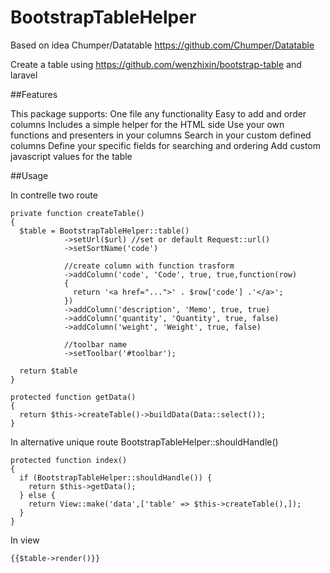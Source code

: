 # BootstrapTableHelper

Based on idea Chumper/Datatable https://github.com/Chumper/Datatable

Create a table using https://github.com/wenzhixin/bootstrap-table and laravel 


##Features

This package supports:
One file any functionality
Easy to add and order columns
Includes a simple helper for the HTML side
Use your own functions and presenters in your columns
Search in your custom defined columns
Define your specific fields for searching and ordering
Add custom javascript values for the table


##Usage

In contrelle two route
```
private function createTable()
{
  $table = BootstrapTableHelper::table()
            ->setUrl($url) //set or default Request::url()
            ->setSortName('code')
            
            //create column with function trasform
            ->addColumn('code', 'Code', true, true,function(row)
            {
              return '<a href="...">' . $row['code'] .'</a>';
            })
            ->addColumn('description', 'Memo', true, true)
            ->addColumn('quantity', 'Quantity', true, false)
            ->addColumn('weight', 'Weight', true, false)
            
            //toolbar name
            ->setToolbar('#toolbar');
            
  return $table
}

protected function getData()
{
  return $this->createTable()->buildData(Data::select());
}
```

In alternative unique route BootstrapTableHelper::shouldHandle()
```
protected function index()
{
  if (BootstrapTableHelper::shouldHandle()) {
    return $this->getData();
  } else {
    return View::make('data',['table' => $this->createTable(),]);
  }
}
```

In view 

```
{{$table->render()}}
```


